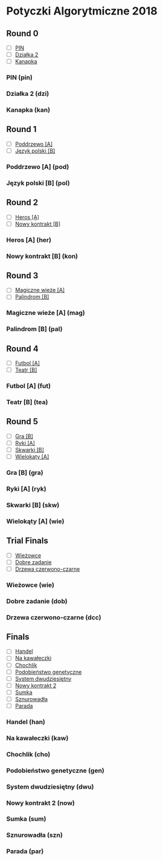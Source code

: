 # Potyczki Algorytmiczne 2018

## Round 0

+ [ ] [PIN](https://szkopul.edu.pl/problemset/problem/9SFpWUq_ssNlo6Dad-32nuhE/site/)
+ [ ] [Działka 2](https://sio2.mimuw.edu.pl/c/pa-2018-1/p/dzi/)
+ [ ] [Kanapka](https://sio2.mimuw.edu.pl/c/pa-2018-1/p/kan/)

### PIN (pin)

### Działka 2 (dzi)

### Kanapka (kan)

## Round 1

+ [ ] [Poddrzewo [A]](https://szkopul.edu.pl/problemset/problem/w9_OeHLYqjDZ3e_0QBG8Fj1U/site/)
+ [ ] [Język polski [B]](https://szkopul.edu.pl/problemset/problem/A_RCp_nvHo8U2JtSzpfROnBv/site/)

### Poddrzewo [A] (pod)

### Język polski [B] (pol)

## Round 2

+ [ ] [Heros [A]](https://szkopul.edu.pl/problemset/problem/DlapT4g_Mv8z_pV5EZV4nhfP/site/)
+ [ ] [Nowy kontrakt [B]](https://szkopul.edu.pl/problemset/problem/wxj8b5wP3NCnhjIrWB-EQMQG/site/)

### Heros [A] (her)

### Nowy kontrakt [B] (kon)

## Round 3

+ [ ] [Magiczne wieże [A]](https://szkopul.edu.pl/problemset/problem/4vpY4Z-4r9g4Tm7EeKfuoAHV/site/)
+ [ ] [Palindrom [B]](https://szkopul.edu.pl/problemset/problem/AL8gftLZDhP6j_HfmqQCAFD9/site/)

### Magiczne wieże [A] (mag)

### Palindrom [B] (pal)

## Round 4

+ [ ] [Futbol [A]](https://sio2.mimuw.edu.pl/c/pa-2018-1/p/fut/)
+ [ ] [Teatr [B]](https://sio2.mimuw.edu.pl/c/pa-2018-1/p/tea/)

### Futbol [A] (fut)

### Teatr [B] (tea)

## Round 5

+ [ ] [Gra [B]](https://sio2.mimuw.edu.pl/c/pa-2018-1/p/gra/)
+ [ ] [Ryki [A]](https://szkopul.edu.pl/problemset/problem/og64pD81IB9lBsrGMDh_2s_P/site/)
+ [ ] [Skwarki [B]](https://szkopul.edu.pl/problemset/problem/ykvCEkMEhe6wDTrD1ZUFkm0c/site/)
+ [ ] [Wielokąty [A]](https://szkopul.edu.pl/problemset/problem/-4v1sxnIcm1t6trUMFliPk01/site/)

### Gra [B] (gra)

### Ryki [A] (ryk)

### Skwarki [B] (skw)

### Wielokąty [A] (wie)

## Trial Finals

+ [ ] [Wieżowce](https://szkopul.edu.pl/problemset/problem/h5hQA4U5ojrMGr2J6U2TmU0V/site/)
+ [ ] [Dobre zadanie](https://szkopul.edu.pl/problemset/problem/yIIaf0rI4rCKG6OXRfn66eHq/site/)
+ [ ] [Drzewa czerwono-czarne](https://szkopul.edu.pl/problemset/problem/hwTCMi7k7vwAtXWHPr1-tduv/site/)

### Wieżowce (wie)

### Dobre zadanie (dob)

### Drzewa czerwono-czarne (dcc)

## Finals

+ [ ] [Handel](https://szkopul.edu.pl/problemset/problem/DM6rfhDWlAGwoXvPGn8iTJMB/site/)
+ [ ] [Na kawałeczki](https://szkopul.edu.pl/problemset/problem/ojXwtcxfbrraS5QJIthhHX2D/site/)
+ [ ] [Chochlik](https://szkopul.edu.pl/problemset/problem/-9lV72q90n747vqIBG-0ef9a/site/)
+ [ ] [Podobieństwo genetyczne](https://szkopul.edu.pl/problemset/problem/ysFeTCG7mqjoQzaHjyS4KgSq/site/)
+ [ ] [System dwudziesiętny](https://szkopul.edu.pl/problemset/problem/vfb-o2EFHhfHfelur-a2O2Lh/site/)
+ [ ] [Nowy kontrakt 2](https://szkopul.edu.pl/problemset/problem/GmcWomvD0pQ6LKxXjgd58fpl/site/)
+ [ ] [Sumka](https://szkopul.edu.pl/problemset/problem/JtomEDaHNAbYGUZvJihK81K2/site/)
+ [ ] [Sznurowadła](https://szkopul.edu.pl/problemset/problem/hg4KRiFhGE5htH85KKXffTcX/site/)
+ [ ] [Parada](https://szkopul.edu.pl/problemset/problem/85OxKFDUUUJKw1egESKVJovL/site/)

### Handel (han)

### Na kawałeczki (kaw)

### Chochlik (cho)

### Podobieństwo genetyczne (gen)

### System dwudziesiętny (dwu)

### Nowy kontrakt 2 (now)

### Sumka (sum)

### Sznurowadła (szn)

### Parada (par)